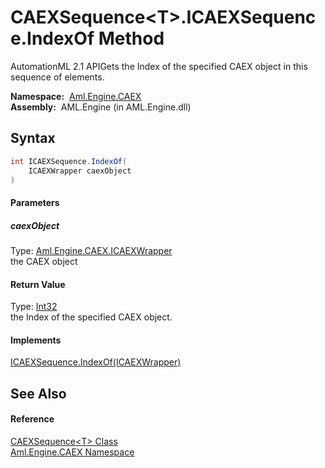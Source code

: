 CAEXSequence&lt;T>.ICAEXSequence.IndexOf Method
===============================================
AutomationML 2.1 APIGets the Index of the specified CAEX object in this sequence of elements.

  **Namespace:**  [Aml.Engine.CAEX][1]  
  **Assembly:**  AML.Engine (in AML.Engine.dll)

Syntax
------

```csharp
int ICAEXSequence.IndexOf(
	ICAEXWrapper caexObject
)
```

#### Parameters

##### *caexObject*
Type: [Aml.Engine.CAEX.ICAEXWrapper][2]  
the CAEX object

#### Return Value
Type: [Int32][3]  
the Index of the specified CAEX object.
#### Implements
[ICAEXSequence.IndexOf(ICAEXWrapper)][4]  


See Also
--------

#### Reference
[CAEXSequence&lt;T> Class][5]  
[Aml.Engine.CAEX Namespace][1]  

[1]: ../README.md
[2]: ../ICAEXWrapper/README.md
[3]: https://docs.microsoft.com/dotnet/api/system.int32
[4]: ../ICAEXSequence/IndexOf.md
[5]: README.md
[6]: https://www.automationml.org
[7]: ../../icons/logoShade.png